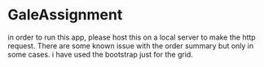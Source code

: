 # GaleAssignment

in order to run this app, please host this on a local server to make the http request.
There are some known issue with the order summary but only in some cases.
i have used the bootstrap just for the grid.
